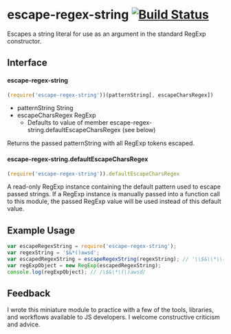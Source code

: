 # escape-regex-string [![Build Status](https://travis-ci.org/monotonee/escape-regex-string.svg?branch=master)](https://travis-ci.org/monotonee/escape-regex-string)
Escapes a string literal for use as an argument in the standard RegExp constructor.

## Interface
#### escape-regex-string
```javascript
(require('escape-regex-string'))(patternString[, escapeCharsRegex])
```
* patternString String
* escapeCharsRegex RegExp
  * Defaults to value of member escape-regex-string.defaultEscapeCharsRegex (see below)

Returns the passed patternString with all RegExp tokens escaped.
#### escape-regex-string.defaultEscapeCharsRegex
```javascript
(require('escape-regex-string')).defaultEscapeCharsRegex
```
A read-only RegExp instance containing the default pattern used to escape passed strings. If a RegExp instance is manually passed into a function call to this module, the passed RegExp value will be used instead of this default value.

## Example Usage
```javascript
var escapeRegexString = require('escape-regex-string');
var regexString = '$&*()awsd';
var escapedRegexString = escapeRegexString(regexString); // '\\$&\\*\\(\\)awsd'
var regExpObject = new RegExp(escapedRegexString);
console.log(regExpObject); // /\$&\*\(\)awsd/
```

## Feedback
I wrote this miniature module to practice with a few of the tools, libraries, and workflows available to JS developers. I welcome constructive criticism and advice.
